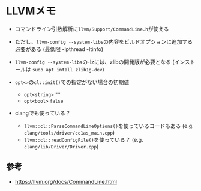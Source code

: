 # LLVMメモ

* コマンドライン引数解析に`llvm/Support/CommandLine.h`が使える

* ただし、`llvm-config --system-libs`の内容をビルドオプションに追加する必要がある
  (最低限 -lpthread -ltinfo)

* `llvm-config --system-libs`の-lzには、zlibの開発版が必要となる
  (インストールは `sudo apt intall zlib1g-dev`)

* `opt<>`の`cl::init()`での指定がない場合の初期値
    * `opt<string>` `""`
    * `opt<bool>` `false`

* clangでも使っている？
    * `llvm::cl::ParseCommandLineOptions()`を使っているコードもある
      (e.g. `clang/tools/driver/cc1as_main.cpp`)
    * `llvm::cl::readConfigFile()`を使っている？
      (e.g. `clang/lib/Driver/Driver.cpp`)


## 参考
* <https://llvm.org/docs/CommandLine.html>



